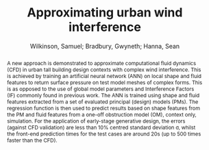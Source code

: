 ---
layout: technique
title: "Approximating urban wind interference"
system_type: "False"
technique: "False"
design_study: "False"
evaluation: "False"
data: "True"
analysis: "False"
generation: "True"
curation_and_transformation: "False"
management: "False"
modeling: "True"
urban_analysis: "True"
visualization: "False"
sunlight_access: "False"
wind_ventilation: "True"
view_impact: "False"
energy: "False"
damage_and_disaster_management: "False"
climate: "False"
sound: "False"
property_cadastre: "False"
others: "False"
lookup: "False"
browse: "True"
locate: "False"
explore: "False"
identify: "True"
compare: "True"
summarize: "True"
distribution: "True"
trends: "False"
outliers: "False"
extremes: "False"
features: "True"
target_discovery: "False"
target_access: "True"
spatial_relation: "True"
buildings: "True"
streets: "False"
nature: "False"
uniform_discretization: "True"
structural_subdivision: "False"
univariate: "True"
multivariate: "False"
volumetric: "True"
temporal: "False"
sensing: "False"
statistical: "False"
simulation_based: "True"
learning_based: "False"
surveyed: "False"
site: "True"
block: "True"
multi_block: "False"
city: "False"
va_wo_model: "False"
post_model: "False"
model_integrated: "False"
assisted_models: "False"
overlay: "True"
embedded: "False"
linked: "False"
temporal_jx: "False"
spatial_jx: "False"
filter: "False"
aggregate: "True"
embed: "True"
glyphs: "False"
bar_charts: "False"
scatterplots: "False"
matrix: "False"
parallel_coordinates: "False"
map_2d: "False"
map_3d: "True"
walking: "False"
steering: "False"
selection_based: "False"
manipulation_based: "False"
distortion: "False"
ghosting: "False"
culling: "False"
birds_view: "True"
multi_view: "False"
assisted_steering: "False"
other: "False"
vr_cave: "False"
ar: "False"
desktop: "True"
mobile: "False"
case_study: "False"
user_study: "False"
statistical_evaluation: "True"
expert_interviews: "False"
key: "3A9EB3SX"
item_type: "conferencePaper"
publication_year: "2014"
author: "Wilkinson, Samuel; Bradbury, Gwyneth; Hanna, Sean"
publication_title: "Proceedings of the Symposium on Simulation for Architecture &amp; Urban Design"
isbn: "nan"
issn: "nan"
doi: "nan"
url_paper: "nan"
abstract_note: "A new approach is demonstrated to approximate computational fluid dynamics (CFD) in urban tall building design contexts with complex wind interference. This is achieved by training an artificial neural network (ANN) on local shape and fluid features to return surface pressure on test model meshes of complex forms. This is as opposed to the use of global model parameters and Interference Factors (IF) commonly found in previous work. The ANN is trained using shape and fluid features extracted from a set of evaluated principal (design) models (PMs). The regression function is then used to predict results based on shape features from the PM and fluid features from a one-off obstruction model (OM), context only, simulation. For the application of early-stage generative design, the errors (against CFD validation) are less than 10% centred standard deviation s, whilst the front-end prediction times for the test cases are around 20s (up to 500 times faster than the CFD)."
date_added: "2023-01-30 00:00:17"
date_modified: "2023-01-30 00:00:17"
access_date: "nan"
pages: "nan"
num_pages: "nan"
issue: "nan"
volume: "nan"
number_of_volumes: "nan"
journal_abbreviation: "nan"
short_title: "nan"
series: "SimAUD '14"
series_number: "nan"
series_text: "nan"
series_title: "nan"
publisher: "Society for Computer Simulation International"
place: "San Diego, CA, USA"
language: "nan"
rights: "nan"
type: "nan"
archive: "nan"
archive_location: "nan"
library_catalog: "nan"
call_number: "nan"
extra: "event-place: Tampa, Florida"
notes: "nan"
link_attachments: "nan"
manual_tags: "computational fluid dynamics (CFD); generative design; machine learning approximation; tall buildings; urban wind interference"
automatic_tags: "nan"
editor: "nan"
series_editor: "nan"
translator: "nan"
contributor: "nan"
attorney_agent: "nan"
book_author: "nan"
cast_member: "nan"
commenter: "nan"
composer: "nan"
cosponsor: "nan"
counsel: "nan"
interviewer: "nan"
producer: "nan"
recipient: "nan"
reviewed_author: "nan"
scriptwriter: "nan"
words_by: "nan"
guest: "nan"
number: "nan"
edition: "nan"
running_time: "nan"
scale: "nan"
medium: "nan"
artwork_size: "nan"
filing_date: "nan"
application_number: "nan"
assignee: "nan"
issuing_authority: "nan"
country: "nan"
meeting_name: "nan"
conference_name: "nan"
court: "nan"
references: "nan"
reporter: "nan"
legal_status: "nan"
priority_numbers: "nan"
programming_language: "nan"
version: "nan"
system: "nan"
code: "nan"
code_number: "nan"
section: "nan"
session: "nan"
committee: "nan"
history: "nan"
legislative_body: "nan"
abstract: "A new approach is demonstrated to approximate computational fluid dynamics (CFD) in urban tall building design contexts with complex wind interference. This is achieved by training an artificial neural network (ANN) on local shape and fluid features to return surface pressure on test model meshes of complex forms. This is as opposed to the use of global model parameters and Interference Factors (IF) commonly found in previous work. The ANN is trained using shape and fluid features extracted from a set of evaluated principal (design) models (PMs). The regression function is then used to predict results based on shape features from the PM and fluid features from a one-off obstruction model (OM), context only, simulation. For the application of early-stage generative design, the errors (against CFD validation) are less than 10% centred standard deviation σ, whilst the front-end prediction times for the test cases are around 20s (up to 500 times faster than the CFD)."
---